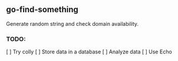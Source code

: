 ## go-find-something
Generate random string and check domain availability.

### TODO:
[ ] Try colly
[ ] Store data in a database
[ ] Analyze data
[ ] Use Echo
